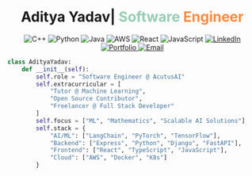 <div  align="center">
  <h1>Aditya Yadav| <span style="color:#96CEB4">Software</span> <span style="color:#FF8C42">Engineer</span></h1>
  <p>
    <img src="https://img.shields.io/badge/C++-00599C?style=flat-square&logo=cplusplus&logoColor=white" alt="C++"/>
    <img src="https://img.shields.io/badge/Python-3776AB?style=flat-square&logo=python&logoColor=white" alt="Python"/>
    <img src="https://img.shields.io/badge/Java-007396?style=flat-square&logo=java&logoColor=white" alt="Java"/>
    <img src="https://img.shields.io/badge/AWS-232F3E?style=flat-square&logo=amazon-aws&logoColor=white" alt="AWS"/>
    <img src="https://img.shields.io/badge/React-20232A?style=flat-square&logo=react&logoColor=61DAFB" alt="React"/>
    <img src="https://img.shields.io/badge/JavaScript-F7DF1E?style=flat-square&logo=javascript&logoColor=black" alt="JavaScript"/>
    <a href="https://www.linkedin.com/in/2580aditya/">
      <img src="https://img.shields.io/badge/LinkedIn-0077B5?style=flat-square&logo=linkedin&logoColor=white" alt="LinkedIn"/>
    </a>
    <a href="https://portfolio-x41c.onrender.com">
      <img src="https://img.shields.io/badge/Portfolio-FF5722?style=flat-square&logo=google-chrome&logoColor=white" alt="Portfolio"/>
    </a>
    <a href="mailto:adiworkprofile@gmail.com" >
      <img src="https://img.shields.io/badge/Email-D14836?style=flat-square&logo=gmail&logoColor=white" alt="Email"/>
    </a>
  </p>
</div>

```python
class AdityaYadav:
    def __init__(self):
        self.role = "Software Engineer @ AcutusAI"
        self.extracurricular = [
            "Tutor @ Machine Learning", 
            "Open Source Contributor", 
            "Freelancer @ Full Stack Developer"
        ]
        self.focus = ["ML", "Mathematics", "Scalable AI Solutions"]
        self.stack = {
            "AI/ML": ["LangChain", "PyTorch", "TensorFlow"],
            "Backend": ["Express", "Python", "Django", "FastAPI"],
            "Frontend": ["React", "TypeScript", "JavaScript"],
            "Cloud": ["AWS", "Docker", "K8s"]
        }

